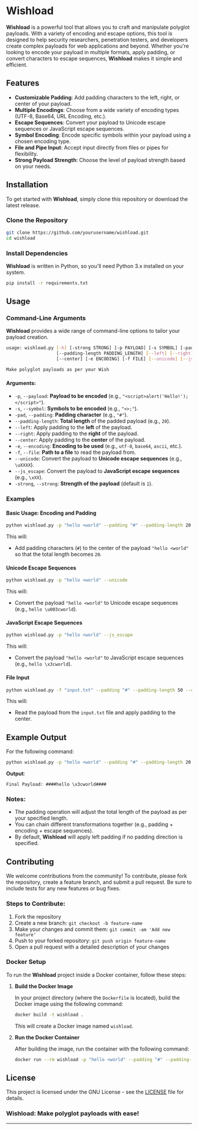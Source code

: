 # Wishload

**Wishload** is a powerful tool that allows you to craft and manipulate polyglot payloads. With a variety of encoding and escape options, this tool is designed to help security researchers, penetration testers, and developers create complex payloads for web applications and beyond. Whether you're looking to encode your payload in multiple formats, apply padding, or convert characters to escape sequences, **Wishload** makes it simple and efficient.

## Features

- **Customizable Padding**: Add padding characters to the left, right, or center of your payload.
- **Multiple Encodings**: Choose from a wide variety of encoding types (UTF-8, Base64, URL Encoding, etc.).
- **Escape Sequences**: Convert your payload to Unicode escape sequences or JavaScript escape sequences.
- **Symbol Encoding**: Encode specific symbols within your payload using a chosen encoding type.
- **File and Pipe Input**: Accept input directly from files or pipes for flexibility.
- **Strong Payload Strength**: Choose the level of payload strength based on your needs.

## Installation

To get started with **Wishload**, simply clone this repository or download the latest release.

### Clone the Repository

```bash
git clone https://github.com/yourusername/wishload.git
cd wishload
```

### Install Dependencies

**Wishload** is written in Python, so you'll need Python 3.x installed on your system.

```bash
pip install -r requirements.txt
```

## Usage

### Command-Line Arguments

**Wishload** provides a wide range of command-line options to tailor your payload creation.

```bash
usage: wishload.py [-h] [-strong STRONG] [-p PAYLOAD] [-s SYMBOL] [-pad PADDING]
                   [--padding-length PADDING_LENGTH] [--left] [--right]
                   [--center] [-e ENCODING] [-f FILE] [--unicode] [--js_escape]

Make polyglot payloads as per your Wish
```

#### Arguments:

- `-p`, `--payload`: **Payload to be encoded** (e.g., `"<script>alert('Hello!');</script>"`).
- `-s`, `--symbol`: **Symbols to be encoded** (e.g., `"<>;"`).
- `-pad`, `--padding`: **Padding character** (e.g., `"#"`).
- `--padding-length`: **Total length** of the padded payload (e.g., `20`).
- `--left`: Apply padding to the **left** of the payload.
- `--right`: Apply padding to the **right** of the payload.
- `--center`: Apply padding to the **center** of the payload.
- `-e`, `--encoding`: **Encoding to be used** (e.g., `utf-8`, `base64`, `ascii`, etc.).
- `-f`, `--file`: **Path to a file** to read the payload from.
- `--unicode`: Convert the payload to **Unicode escape sequences** (e.g., `\uXXXX`).
- `--js_escape`: Convert the payload to **JavaScript escape sequences** (e.g., `\xXX`).
- `-strong`, `--strong`: **Strength of the payload** (default is `1`).

### Examples

#### Basic Usage: Encoding and Padding

```bash
python wishload.py -p "hello <world" --padding "#" --padding-length 20 --center
```

This will:
- Add padding characters (`#`) to the center of the payload `"hello <world"` so that the total length becomes `20`.

#### Unicode Escape Sequences

```bash
python wishload.py -p "hello <world" --unicode
```

This will:
- Convert the payload `"hello <world"` to Unicode escape sequences (e.g., `hello \u003cworld`).

#### JavaScript Escape Sequences

```bash
python wishload.py -p "hello <world" --js_escape
```

This will:
- Convert the payload `"hello <world"` to JavaScript escape sequences (e.g., `hello \x3cworld`).

#### File Input

```bash
python wishload.py -f "input.txt" --padding "#" --padding-length 50 --center
```

This will:
- Read the payload from the `input.txt` file and apply padding to the center.

## Example Output

For the following command:

```bash
python wishload.py -p "hello <world" --padding "#" --padding-length 20 --center --js_escape
```

**Output**:

```text
Final Payload: ####hello \x3cworld####
```

### Notes:

- The padding operation will adjust the total length of the payload as per your specified length.
- You can chain different transformations together (e.g., padding + encoding + escape sequences).
- By default, **Wishload** will apply left padding if no padding direction is specified.

## Contributing

We welcome contributions from the community! To contribute, please fork the repository, create a feature branch, and submit a pull request. Be sure to include tests for any new features or bug fixes.

### Steps to Contribute:

1. Fork the repository
2. Create a new branch: `git checkout -b feature-name`
3. Make your changes and commit them: `git commit -am 'Add new feature'`
4. Push to your forked repository: `git push origin feature-name`
5. Open a pull request with a detailed description of your changes



### Docker Setup

To run the **Wishload** project inside a Docker container, follow these steps:

1. **Build the Docker Image**

   In your project directory (where the `Dockerfile` is located), build the Docker image using the following command:

   ```bash
   docker build -t wishload .
   ```

   This will create a Docker image named `wishload`.

2. **Run the Docker Container**

   After building the image, run the container with the following command:

   ```bash
   docker run --rm wishload -p "hello <world" --padding "#" --padding-length 20 --center
   ```



## License

This project is licensed under the GNU License - see the [LICENSE](LICENSE) file for details.



### **Wishload**: Make polyglot payloads with ease!

---